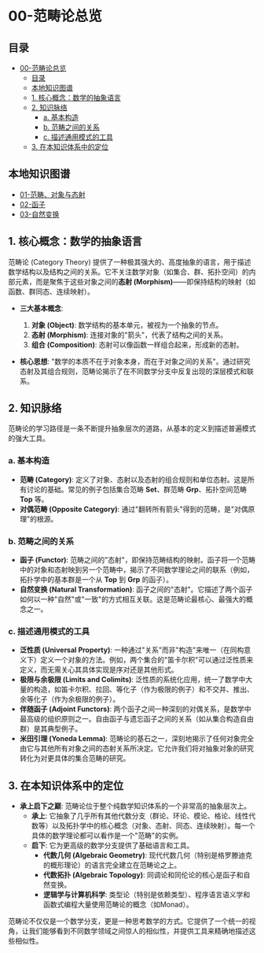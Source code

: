 # 00-范畴论总览

<!-- 本地目录区块 -->
## 目录

- [00-范畴论总览](#00-范畴论总览)
  - [目录](#目录)
  - [本地知识图谱](#本地知识图谱)
  - [1. 核心概念：数学的抽象语言](#1-核心概念数学的抽象语言)
  - [2. 知识脉络](#2-知识脉络)
    - [a. 基本构造](#a-基本构造)
    - [b. 范畴之间的关系](#b-范畴之间的关系)
    - [c. 描述通用模式的工具](#c-描述通用模式的工具)
  - [3. 在本知识体系中的定位](#3-在本知识体系中的定位)

<!-- 本地知识图谱区块 -->
## 本地知识图谱

- [01-范畴、对象与态射](./01-范畴、对象与态射.md)
- [02-函子](./02-函子.md)
- [03-自然变换](./03-自然变换.md)

## 1. 核心概念：数学的抽象语言

范畴论 (Category Theory) 提供了一种极其强大的、高度抽象的语言，用于描述数学结构以及结构之间的关系。它不关注数学对象（如集合、群、拓扑空间）的内部元素，而是聚焦于这些对象之间的**态射 (Morphism)**——即保持结构的映射（如函数、群同态、连续映射）。

- **三大基本概念**:
    1. **对象 (Object)**: 数学结构的基本单元，被视为一个抽象的节点。
    2. **态射 (Morphism)**: 连接对象的"箭头"，代表了结构之间的关系。
    3. **组合 (Composition)**: 态射可以像函数一样组合起来，形成新的态射。

- **核心思想**: "数学的本质不在于对象本身，而在于对象之间的关系"。通过研究态射及其组合规则，范畴论揭示了在不同数学分支中反复出现的深层模式和联系。

## 2. 知识脉络

范畴论的学习路径是一条不断提升抽象层次的道路，从基本的定义到描述普遍模式的强大工具。

### a. 基本构造

- **范畴 (Category)**: 定义了对象、态射以及态射的组合规则和单位态射。这是所有讨论的基础。常见的例子包括集合范畴 **Set**、群范畴 **Grp**、拓扑空间范畴 **Top** 等。
- **对偶范畴 (Opposite Category)**: 通过"翻转所有箭头"得到的范畴，是"对偶原理"的根源。

### b. 范畴之间的关系

- **函子 (Functor)**: 范畴之间的"态射"，即保持范畴结构的映射。函子将一个范畴中的对象和态射映到另一个范畴中，揭示了不同数学理论之间的联系（例如，拓扑学中的基本群是一个从 **Top** 到 **Grp** 的函子）。
- **自然变换 (Natural Transformation)**: 函子之间的"态射"。它描述了两个函子如何以一种"自然"或"一致"的方式相互关联。这是范畴论最核心、最强大的概念之一。

### c. 描述通用模式的工具

- **泛性质 (Universal Property)**: 一种通过"关系"而非"构造"来唯一（在同构意义下）定义一个对象的方法。例如，两个集合的"笛卡尔积"可以通过泛性质来定义，而无需关心其具体实现是序对还是其他形式。
- **极限与余极限 (Limits and Colimits)**: 泛性质的系统化应用，统一了数学中大量的构造，如笛卡尔积、拉回、等化子（作为极限的例子）和不交并、推出、余等化子（作为余极限的例子）。
- **伴随函子 (Adjoint Functors)**: 两个函子之间一种深刻的对偶关系，是数学中最高级的组织原则之一。自由函子与遗忘函子之间的关系（如从集合构造自由群）是其典型例子。
- **米田引理 (Yoneda Lemma)**: 范畴论的基石之一，深刻地揭示了任何对象完全由它与其他所有对象之间的态射关系所决定。它允许我们将对抽象对象的研究转化为对更具体的集合范畴的研究。

## 3. 在本知识体系中的定位

- **承上启下之巅**: 范畴论位于整个纯数学知识体系的一个非常高的抽象层次上。
  - **承上**: 它抽象了几乎所有其他代数分支（群论、环论、模论、格论、线性代数等）以及拓扑学中的核心概念（对象、态射、同态、连续映射）。每一个具体的数学理论都可以看作是一个"范畴"的实例。
  - **启下**: 它为更高级的数学分支提供了基础语言和工具。
    - **代数几何 (Algebraic Geometry)**: 现代代数几何（特别是格罗滕迪克的概形理论）的语言完全建立在范畴论之上。
    - **代数拓扑 (Algebraic Topology)**: 同调论和同伦论的核心是函子和自然变换。
    - **逻辑学与计算机科学**: 类型论（特别是依赖类型）、程序语言语义学和函数式编程大量使用范畴论的概念（如Monad）。

范畴论不仅仅是一个数学分支，更是一种思考数学的方式。它提供了一个统一的视角，让我们能够看到不同数学领域之间惊人的相似性，并提供工具来精确地描述这些相似性。

